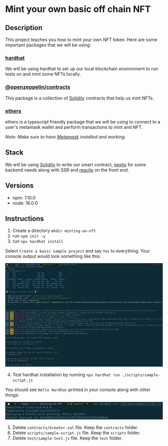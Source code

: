 # Mint your own basic off chain NFT

## Description

This project teaches you how to mint your own NFT token. Here are some important packages that we will be using:

### [hardhat](https://www.npmjs.com/package/hardhat)

We will be using hardhat to set up our local blockchain environment to run tests on and mint some NFTs locally.

### [@openzeppelin/contracts](https://www.npmjs.com/package/@openzeppelin/contracts)

This package is a collection of [Solidity](https://docs.soliditylang.org/en/v0.8.9/) contracts that help us mint NFTs.

### [ethers](https://www.npmjs.com/package/ethers)

ethers is a typescript friendly package that we will be using to connect to a user's metamask wallet and perform transactions to mint and NFT.

*Note: Make sure to have [Metamask](https://metamask.io/) installed and working.*

## Stack

We will be using [Solidity](https://docs.soliditylang.org/en/v0.8.9/) to write our smart contract, [nextjs](https://nextjs.org/) for some backend needs along with SSR and [reactjs](https://reactjs.org/) on the front end.

## Versions

- npm: 7.10.0
- node: 16.0.0


## Instructions

1. Create a directory `mkdir minting-an-nft`
2. run `npm init -y`
3. run `npx hardhat install`

Select `Create a basic sample project` and say `Yes` to everything. Your console output would look something like this:

![npx-hardhat-install](./assets/npx-hardhat-install.png)

4. Test hardhat installation by running `npx hardhat run ./scripts/sample-script.js`

You should see `Hello Hardhat` printed in your console along with other things:

![npx-hardhat-test](./assets/npx-hardhat-test.png)

5. Delete `contracts/Greeter.sol` file. Keep the `contracts` folder.
6. Delete `scripts/sample-script.js` file. Keep the `scripts` folder.
7. Delete `test/sample-test.js` file. Keep the `test` folder.